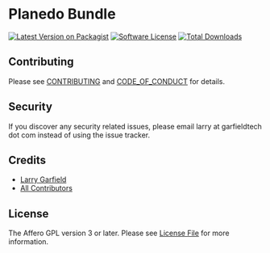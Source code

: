 # Planedo Bundle

[![Latest Version on Packagist][ico-version]][link-packagist]
[![Software License][ico-license]](LICENSE.md)
[![Total Downloads][ico-downloads]][link-downloads]


## Contributing

Please see [CONTRIBUTING](CONTRIBUTING.md) and [CODE_OF_CONDUCT](CODE_OF_CONDUCT.md) for details.

## Security

If you discover any security related issues, please email larry at garfieldtech dot com instead of using the issue tracker.

## Credits

- [Larry Garfield][link-author]
- [All Contributors][link-contributors]

## License

The Affero GPL version 3 or later. Please see [License File](LICENSE.md) for more information.

[ico-version]: https://img.shields.io/packagist/v/Crell/PlanedoBundle.svg?style=flat-square
[ico-license]: https://img.shields.io/badge/License-AGPLv3-green.svg?style=flat-square
[ico-downloads]: https://img.shields.io/packagist/dt/Crell/PlanedoBundle.svg?style=flat-square

[link-packagist]: https://packagist.org/packages/Crell/PlanedoBundle
[link-scrutinizer]: https://scrutinizer-ci.com/g/Crell/PlanedoBundle/code-structure
[link-code-quality]: https://scrutinizer-ci.com/g/Crell/PlanedoBundle
[link-downloads]: https://packagist.org/packages/Crell/PlanedoBundle
[link-author]: https://github.com/Crell
[link-contributors]: ../../contributors
